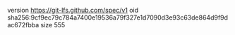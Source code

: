 version https://git-lfs.github.com/spec/v1
oid sha256:9cf9ec79c784a7400e19536a79f327e1d7090d3e93c63de864d9f9dac672fbba
size 555
